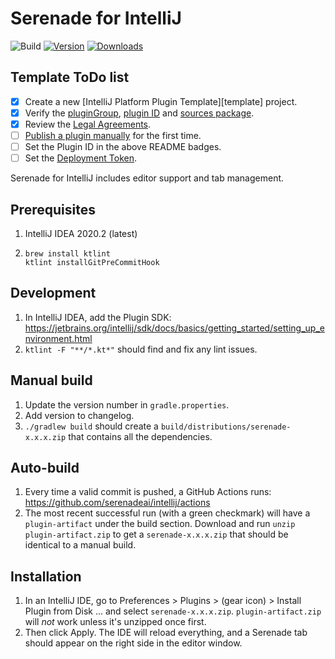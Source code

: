 # Serenade for IntelliJ

![Build](https://github.com/serenadeai/intellij/workflows/Build/badge.svg)
[![Version](https://img.shields.io/jetbrains/plugin/v/PLUGIN_ID.svg)](https://plugins.jetbrains.com/plugin/PLUGIN_ID)
[![Downloads](https://img.shields.io/jetbrains/plugin/d/PLUGIN_ID.svg)](https://plugins.jetbrains.com/plugin/PLUGIN_ID)

## Template ToDo list
- [x] Create a new [IntelliJ Platform Plugin Template][template] project.
- [x] Verify the [pluginGroup](/gradle.properties), [plugin ID](/src/main/resources/META-INF/plugin.xml) and [sources package](/src/main/kotlin).
- [x] Review the [Legal Agreements](https://plugins.jetbrains.com/docs/marketplace/legal-agreements.html).
- [ ] [Publish a plugin manually](https://www.jetbrains.org/intellij/sdk/docs/basics/getting_started/publishing_plugin.html) for the first time.
- [ ] Set the Plugin ID in the above README badges.
- [ ] Set the [Deployment Token](https://plugins.jetbrains.com/docs/marketplace/plugin-upload.html).

<!-- Plugin description -->
Serenade for IntelliJ includes editor support and tab management.
<!-- Plugin description end -->

## Prerequisites

1. IntelliJ IDEA 2020.2 (latest)
1. 
    ```
    brew install ktlint
    ktlint installGitPreCommitHook
    ```

## Development

1. In IntelliJ IDEA, add the Plugin SDK: https://jetbrains.org/intellij/sdk/docs/basics/getting_started/setting_up_environment.html
1. `ktlint -F "**/*.kt*"` should find and fix any lint issues.

## Manual build

1. Update the version number in `gradle.properties`.
1. Add version to changelog.
1. `./gradlew build` should create a `build/distributions/serenade-x.x.x.zip` that contains all the dependencies.

## Auto-build

1. Every time a valid commit is pushed, a GitHub Actions runs: https://github.com/serenadeai/intellij/actions
2. The most recent successful run (with a green checkmark) will have a `plugin-artifact` under the build section. Download and run `unzip plugin-artifact.zip` to get a `serenade-x.x.x.zip` that should be identical to a manual build.

## Installation

1. In an IntelliJ IDE, go to Preferences > Plugins > (gear icon) > Install Plugin from Disk ... and select `serenade-x.x.x.zip`. `plugin-artifact.zip` will _not_ work unless it's unzipped once first.
2. Then click Apply. The IDE will reload everything, and a Serenade tab should appear on the right side in the editor window.
